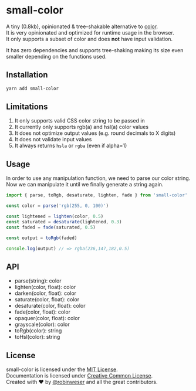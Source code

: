 # small-color

A tiny (0.8kb), opinionated & tree-shakable alternative to [color](https://github.com/Qix-/color).<br>
It is very opinionated and optimized for runtime usage in the browser.<br>
It only supports a subset of color and does **not** have input validation.

It has zero dependencies and supports tree-shaking making its size even smaller depending on the functions used.

## Installation

```sh
yarn add small-color
```

## Limitations

1. It only supports valid CSS color string to be passed in
2. It currently only supports rgb(a) and hsl(a) color values
3. It does not optimize output values (e.g. round decimals to X digits)
4. It does not validate input values
5. It always returns `hsla` or `rgba` (even if alpha=1)

## Usage

In order to use any manipulation function, we need to parse our color string.<br />
Now we can manipulate it until we finally generate a string again.

```javascript
import { parse, toRgb, desaturate, lighten, fade } from 'small-color'

const color = parse('rgb(255, 0, 100)')

const lightened = lighten(color, 0.5)
const saturated = desaturate(lightened, 0.3)
const faded = fade(saturated, 0.5)

const output = toRgb(faded)

console.log(output) // => rgba(236,147,182,0.5)
```

## API

- parse(string): color
- lighten(color, float): color
- darken(color, float): color
- saturate(color, float): color
- desaturate(color, float): color
- fade(color, float): color
- opaquer(color, float): color
- grayscale(color): color
- toRgb(color): string
- toHsl(color): string

## License

small-color is licensed under the [MIT License](http://opensource.org/licenses/MIT).<br>
Documentation is licensed under [Creative Common License](http://creativecommons.org/licenses/by/4.0/).<br>
Created with ♥ by [@robinweser](http://weser.io) and all the great contributors.
